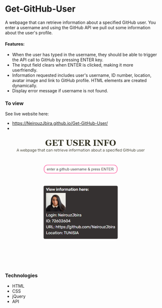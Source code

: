 # Get-GitHub-User
A webpage that can retrieve information about a specified GitHub user. You enter a username and using the GitHub API we pull out some information about the user's profile.

#### Features:
- When the user has typed in the username, they should be able to trigger the API call to GitHub by pressing ENTER key.
- The input field clears when ENTER is clicked, making it more userfriendly.
- Information requested includes user's username, ID number, location, avatar image and link to GitHub profile. HTML elements are created dynamically.
- Display error message if username is not found.

### To view
See live website here: 
- https://NeirouzJbira.github.io/Get-GitHub-User/
- 
<img src="https://github.com/NeirouzJbira/Get-GitHub-User/blob/main/img.PNG">

### Technologies

- HTML
- CSS
- jQuery
- API
